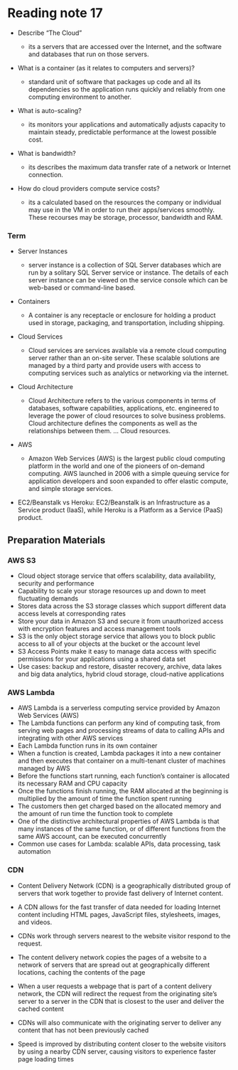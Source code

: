 
# Reading note 17

* Describe “The Cloud”
    
    - its a servers that are accessed over the Internet, and the software and databases that run on those servers.

* What is a container (as it relates to computers and servers)?
    -  standard unit of software that packages up code and all its dependencies so the application runs quickly and reliably from one computing environment to another. 

* What is auto-scaling?
   - its  monitors your applications and automatically adjusts capacity to maintain steady, predictable performance at the lowest possible cost.

* What is bandwidth?
   - its describes the maximum data transfer rate of a network or Internet connection.

* How do cloud providers compute service costs?
   - its a calculated based on the resources the company or individual may use in the VM in order to run their apps/services smoothly. These recourses may be storage, processor, bandwidth and RAM.


### Term
- Server Instances
    -  server instance is a collection of SQL Server databases which are run by a solitary SQL Server service or instance. The details of each server instance can be viewed on the service console which can be web-based or command-line based.
- Containers
     - A container is any receptacle or enclosure for holding a product used in storage, packaging, and transportation, including shipping.
- Cloud Services
     - Cloud services are services available via a remote cloud computing server rather than an on-site server. These scalable solutions are managed by a third party and provide users with access to computing services such as analytics or networking via the internet.
- Cloud Architecture
     - Cloud Architecture refers to the various components in terms of databases, software capabilities, applications, etc. engineered to leverage the power of cloud resources to solve business problems. Cloud architecture defines the components as well as the relationships between them. ... Cloud resources.
- AWS
     - Amazon Web Services (AWS) is the largest public cloud computing platform in the world and one of the pioneers of on-demand computing. AWS launched in 2006 with a simple queuing service for application developers and soon expanded to offer elastic compute, and simple storage services.
     
- EC2/Beanstalk vs Heroku: EC2/Beanstalk is an Infrastructure as a Service product (IaaS), while Heroku is a Platform as a Service (PaaS) product.

## Preparation Materials


### AWS S3

- Cloud object storage service that offers scalability, data availability, security and performance
- Capability to scale your storage resources up and down to meet fluctuating demands
- Stores data across the S3 storage classes which support different data access levels at corresponding rates
- Store your data in Amazon S3 and secure it from unauthorized access with encryption features and access management tools
- S3 is the only object storage service that allows you to block public access to all of your objects at the bucket or the account level
- S3 Access Points make it easy to manage data access with specific permissions for your applications using a shared data set
- Use cases: backup and restore, disaster recovery, archive, data lakes and big data analytics, hybrid cloud storage, cloud-native applications


### AWS Lambda

- AWS Lambda is a serverless computing service provided by Amazon Web Services (AWS)
- The Lambda functions can perform any kind of computing task, from serving web pages and processing streams of data to calling APIs and integrating with other AWS services
- Each Lambda function runs in its own container
- When a function is created, Lambda packages it into a new container and then executes that container on a multi-tenant cluster of machines managed by AWS
- Before the functions start running, each function’s container is allocated its necessary RAM and CPU capacity
- Once the functions finish running, the RAM allocated at the beginning is multiplied by the amount of time the function spent running
- The customers then get charged based on the allocated memory and the amount of run time the function took to complete
- One of the distinctive architectural properties of AWS Lambda is that many instances of the same function, or of different functions from the same AWS account, can be executed concurrently
- Common use cases for Lambda: scalable APIs, data processing, task automation


### CDN

- Content Delivery Network (CDN) is a geographically distributed group of servers that work together to provide fast delivery of Internet content.

- A CDN allows for the fast transfer of data needed for loading Internet content including HTML pages, JavaScript files, stylesheets, images, and videos.

- CDNs work through servers nearest to the website visitor respond to the request.

- The content delivery network copies the pages of a website to a network of servers that are spread out at geographically different locations, caching the contents of the page
- When a user requests a webpage that is part of a content delivery network, the CDN will redirect the request from the originating site’s server to a server in the CDN that is closest to the user and deliver the cached content
- CDNs will also communicate with the originating server to deliver any content that has not been previously cached
- Speed is improved by distributing content closer to the website visitors by using a nearby CDN server, causing visitors to experience faster page loading times
